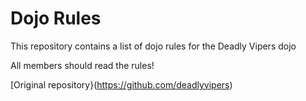 Dojo Rules
==========

This repository contains a list of dojo rules for the Deadly Vipers dojo

All members should read the rules!

[Original repository}(https://github.com/deadlyvipers)